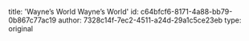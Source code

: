title: 'Wayne’s World Wayne’s World'
id: c64bfcf6-8171-4a88-bb79-0b867c77ac19
author: 7328c14f-7ec2-4511-a24d-29a1c5ce23eb
type: original
